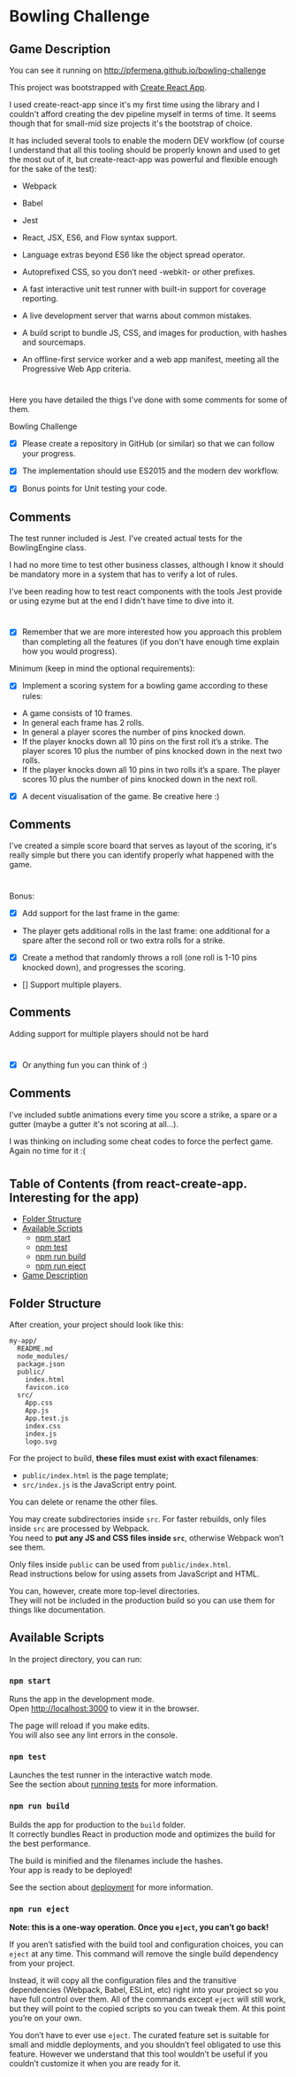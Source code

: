 # Bowling Challenge

## Game Description

You can see it running on http://pfermena.github.io/bowling-challenge

This project was bootstrapped with [Create React App](https://github.com/facebookincubator/create-react-app).

I used create-react-app since it's my first time using the library and I couldn't afford creating the dev pipeline myself in terms of time. It seems though that for small-mid size projects it's the bootstrap of choice.

It has included several tools to enable the modern DEV workflow (of course I understand that all this tooling should be properly known and used to get the most out of it, but create-react-app was powerful and flexible enough for the sake of the test):

* Webpack
* Babel
* Jest

* React, JSX, ES6, and Flow syntax support.
* Language extras beyond ES6 like the object spread operator.
* Autoprefixed CSS, so you don’t need -webkit- or other prefixes.
* A fast interactive unit test runner with built-in support for coverage reporting.
* A live development server that warns about common mistakes.
* A build script to bundle JS, CSS, and images for production, with hashes and sourcemaps.
* An offline-first service worker and a web app manifest, meeting all the Progressive Web App criteria.

#

Here you have detailed the thigs I've done with some comments for some of them.

Bowling Challenge

* [x] Please create a repository in GitHub (or similar) so that we can follow your progress.

* [x] The implementation should use ES2015 and the modern dev workflow.

* [x] Bonus points for Unit testing your code.

## Comments

The test runner included is Jest. I've created actual tests for the BowlingEngine class.

I had no more time to test other business classes, although I know it should be mandatory more in a system that has to verify a lot of rules.

I've been reading how to test react components with the tools Jest provide or using ezyme but at the end I didn't have time to dive into it.

#

* [x] Remember that we are more interested how you approach this problem than completing all the features (if you don't have enough time explain how you would progress).

Minimum (keep in mind the optional requirements):

* [x] Implement a scoring system for a bowling game according to these rules:
* A game consists of 10 frames.
* In general each frame has 2 rolls.
* In general a player scores the number of pins knocked down.
* If the player knocks down all 10 pins on the first roll it’s a strike. The player scores 10 plus the number of pins knocked down in the next two rolls.
* If the player knocks down all 10 pins in two rolls it’s a spare. The player scores 10 plus the number of pins knocked down in the next roll.

- [x] A decent visualisation of the game. Be creative here :)

## Comments

I've created a simple score board that serves as layout of the scoring, it's really simple but there you can identify properly what happened with the game.

#

Bonus:

* [x] Add support for the last frame in the game:
* The player gets additional rolls in the last frame: one additional for a spare after the second roll or two extra rolls for a strike.

- [x] Create a method that randomly throws a roll (one roll is 1-10 pins knocked down), and progresses the scoring.
- [] Support multiple players.

## Comments

Adding support for multiple players should not be hard

#

* [x] Or anything fun you can think of :)

## Comments

I've included subtle animations every time you score a strike, a spare or a gutter (maybe a gutter it's not scoring at all...).

I was thinking on including some cheat codes to force the perfect game. Again no time for it :(

#

## Table of Contents (from react-create-app. Interesting for the app)

* [Folder Structure](#folder-structure)
* [Available Scripts](#available-scripts)
  * [npm start](#npm-start)
  * [npm test](#npm-test)
  * [npm run build](#npm-run-build)
  * [npm run eject](#npm-run-eject)
* [Game Description](#game-description)

## Folder Structure

After creation, your project should look like this:

```
my-app/
  README.md
  node_modules/
  package.json
  public/
    index.html
    favicon.ico
  src/
    App.css
    App.js
    App.test.js
    index.css
    index.js
    logo.svg
```

For the project to build, **these files must exist with exact filenames**:

* `public/index.html` is the page template;
* `src/index.js` is the JavaScript entry point.

You can delete or rename the other files.

You may create subdirectories inside `src`. For faster rebuilds, only files inside `src` are processed by Webpack.<br>
You need to **put any JS and CSS files inside `src`**, otherwise Webpack won’t see them.

Only files inside `public` can be used from `public/index.html`.<br>
Read instructions below for using assets from JavaScript and HTML.

You can, however, create more top-level directories.<br>
They will not be included in the production build so you can use them for things like documentation.

## Available Scripts

In the project directory, you can run:

### `npm start`

Runs the app in the development mode.<br>
Open [http://localhost:3000](http://localhost:3000) to view it in the browser.

The page will reload if you make edits.<br>
You will also see any lint errors in the console.

### `npm test`

Launches the test runner in the interactive watch mode.<br>
See the section about [running tests](#running-tests) for more information.

### `npm run build`

Builds the app for production to the `build` folder.<br>
It correctly bundles React in production mode and optimizes the build for the best performance.

The build is minified and the filenames include the hashes.<br>
Your app is ready to be deployed!

See the section about [deployment](#deployment) for more information.

### `npm run eject`

**Note: this is a one-way operation. Once you `eject`, you can’t go back!**

If you aren’t satisfied with the build tool and configuration choices, you can `eject` at any time. This command will remove the single build dependency from your project.

Instead, it will copy all the configuration files and the transitive dependencies (Webpack, Babel, ESLint, etc) right into your project so you have full control over them. All of the commands except `eject` will still work, but they will point to the copied scripts so you can tweak them. At this point you’re on your own.

You don’t have to ever use `eject`. The curated feature set is suitable for small and middle deployments, and you shouldn’t feel obligated to use this feature. However we understand that this tool wouldn’t be useful if you couldn’t customize it when you are ready for it.
